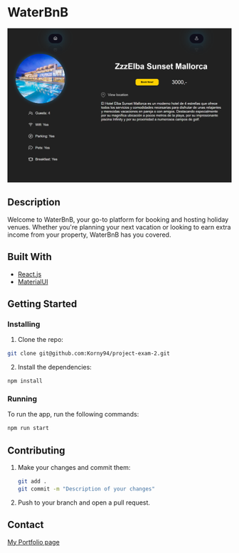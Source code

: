 # WaterBnB

![image](https://github.com/Korny94/project-exam-2/blob/main/src/assets/pe2Overview.png)

## Description

Welcome to WaterBnB, your go-to platform for booking and hosting holiday venues. Whether you're planning your next vacation or looking to earn extra income from your property, WaterBnB has you covered.

## Built With

- [React.js](https://reactjs.org/)
- [MaterialUI](https://mui.com/)

## Getting Started

### Installing

1. Clone the repo:

```bash
git clone git@github.com:Korny94/project-exam-2.git
```

2. Install the dependencies:

```
npm install
```

### Running

To run the app, run the following commands:

```bash
npm run start
```

## Contributing

1. Make your changes and commit them:

    ```bash
    git add .
    git commit -m "Description of your changes"
    ```

2. Push to your branch and open a pull request.

## Contact

[My Portfolio page](www.karlmagnusnokling.no)


